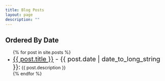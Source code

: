 ```yaml
---
title: Blog Posts
layout: page
description: ""
---
```

## Ordered By Date
<ul>
  {% for post in site.posts %}
    <li>
    <big><big><a href="{{ post.url }}">{{ post.title }}</a> -
    <time datetime="{{ post.date | date: "%Y-%m-%d"}}">{{ post.date | date_to_long_string }}</time>:</big></big>
    {{ post.description }}
    </li>
  {% endfor %}
</ul>

